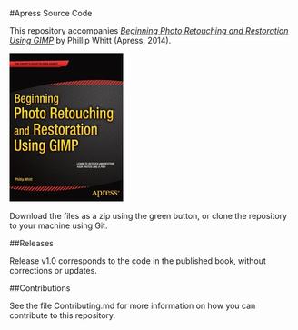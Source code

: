 #Apress Source Code

This repository accompanies [*Beginning Photo Retouching and Restoration Using GIMP*](http://www.apress.com/9781484204047) by Phillip Whitt (Apress, 2014).

![Cover image](9781484204047.jpg)

Download the files as a zip using the green button, or clone the repository to your machine using Git.

##Releases

Release v1.0 corresponds to the code in the published book, without corrections or updates.

##Contributions

See the file Contributing.md for more information on how you can contribute to this repository.
